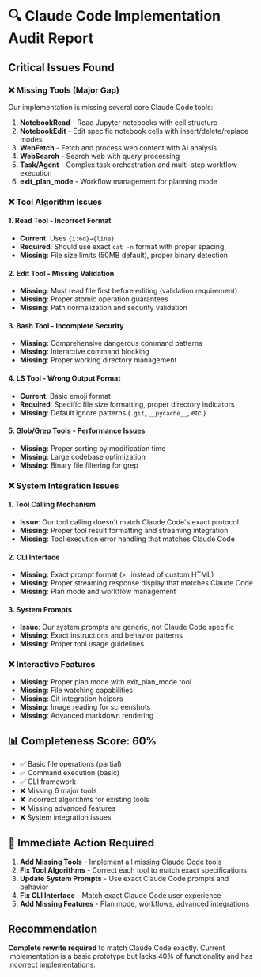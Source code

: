 # 🔍 Claude Code Implementation Audit Report

## Critical Issues Found

### ❌ **Missing Tools** (Major Gap)
Our implementation is missing several core Claude Code tools:

1. **NotebookRead** - Read Jupyter notebooks with cell structure
2. **NotebookEdit** - Edit specific notebook cells with insert/delete/replace modes  
3. **WebFetch** - Fetch and process web content with AI analysis
4. **WebSearch** - Search web with query processing
5. **Task/Agent** - Complex task orchestration and multi-step workflow execution
6. **exit_plan_mode** - Workflow management for planning mode

### ❌ **Tool Algorithm Issues**

#### 1. **Read Tool** - Incorrect Format
- **Current**: Uses `{i:6d}→{line}` 
- **Required**: Should use exact `cat -n` format with proper spacing
- **Missing**: File size limits (50MB default), proper binary detection

#### 2. **Edit Tool** - Missing Validation
- **Missing**: Must read file first before editing (validation requirement)
- **Missing**: Proper atomic operation guarantees
- **Missing**: Path normalization and security validation

#### 3. **Bash Tool** - Incomplete Security
- **Missing**: Comprehensive dangerous command patterns
- **Missing**: Interactive command blocking
- **Missing**: Proper working directory management

#### 4. **LS Tool** - Wrong Output Format
- **Current**: Basic emoji format
- **Required**: Specific file size formatting, proper directory indicators
- **Missing**: Default ignore patterns (`.git`, `__pycache__`, etc.)

#### 5. **Glob/Grep Tools** - Performance Issues
- **Missing**: Proper sorting by modification time
- **Missing**: Large codebase optimization
- **Missing**: Binary file filtering for grep

### ❌ **System Integration Issues**

#### 1. **Tool Calling Mechanism**
- **Issue**: Our tool calling doesn't match Claude Code's exact protocol
- **Missing**: Proper tool result formatting and streaming integration
- **Missing**: Tool execution error handling that matches Claude Code

#### 2. **CLI Interface**
- **Missing**: Exact prompt format (`> ` instead of custom HTML)
- **Missing**: Proper streaming response display that matches Claude Code
- **Missing**: Plan mode and workflow management

#### 3. **System Prompts**
- **Issue**: Our system prompts are generic, not Claude Code specific
- **Missing**: Exact instructions and behavior patterns
- **Missing**: Proper tool usage guidelines

### ❌ **Interactive Features**
- **Missing**: Proper plan mode with exit_plan_mode tool
- **Missing**: File watching capabilities
- **Missing**: Git integration helpers
- **Missing**: Image reading for screenshots
- **Missing**: Advanced markdown rendering

## 📊 Completeness Score: 60%

- ✅ Basic file operations (partial)
- ✅ Command execution (basic)
- ✅ CLI framework
- ❌ Missing 6 major tools
- ❌ Incorrect algorithms for existing tools
- ❌ Missing advanced features
- ❌ System integration issues

## 🚨 Immediate Action Required

1. **Add Missing Tools** - Implement all missing Claude Code tools
2. **Fix Tool Algorithms** - Correct each tool to match exact specifications
3. **Update System Prompts** - Use exact Claude Code prompts and behavior
4. **Fix CLI Interface** - Match exact Claude Code user experience
5. **Add Missing Features** - Plan mode, workflows, advanced integrations

## Recommendation

**Complete rewrite required** to match Claude Code exactly. Current implementation is a basic prototype but lacks 40% of functionality and has incorrect implementations.
